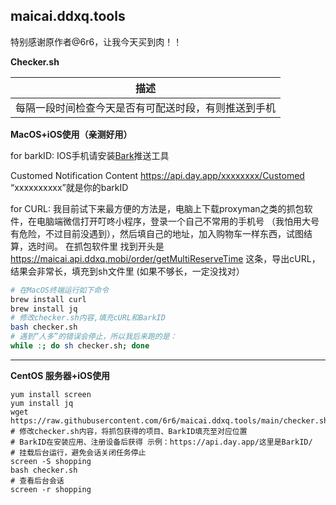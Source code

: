 ## maicai.ddxq.tools
特别感谢原作者@6r6，让我今天买到肉！！

**Checker.sh**

| 描述  |
| ------------ |
| 每隔一段时间检查今天是否有可配送时段，有则推送到手机  |

**MacOS+iOS使用（亲测好用）**

for barkID:
IOS手机请安装[Bark](https://apps.apple.com/cn/app/bark-%E7%BB%99%E4%BD%A0%E7%9A%84%E6%89%8B%E6%9C%BA%E5%8F%91%E6%8E%A8%E9%80%81/id1403753865)推送工具

Customed Notification Content https://api.day.app/xxxxxxxx/Customed
“xxxxxxxxxx”就是你的barkID
 
 
for CURL:
我目前试下来最方便的方法是，电脑上下载proxyman之类的抓包软件，在电脑端微信打开叮咚小程序，登录一个自己不常用的手机号
（我怕用大号有危险，不过目前没遇到），然后填自己的地址，加入购物车一样东西，试图结算，选时间。
在抓包软件里 找到开头是 https://maicai.api.ddxq.mobi/order/getMultiReserveTime 这条，导出cURL，结果会非常长，填充到sh文件里
(如果不够长，一定没找对）

```bash
# 在MacOS终端运行如下命令
brew install curl
brew install jq
# 修改checker.sh内容,填充cURL和BarkID
bash checker.sh
# 遇到“人多”的错误会停止，所以我后来跑的是：
while :; do sh checker.sh; done
```
---

**CentOS 服务器+iOS使用**
```shell
yum install screen
yum install jq
wget https://raw.githubusercontent.com/6r6/maicai.ddxq.tools/main/checker.sh
# 修改checker.sh内容，将抓包获得的项目、BarkID填充至对应位置
# BarkID在安装应用、注册设备后获得 示例：https://api.day.app/这里是BarkID/
# 挂载后台运行，避免会话关闭任务停止
screen -S shopping 
bash checker.sh
# 查看后台会话
screen -r shopping
```
